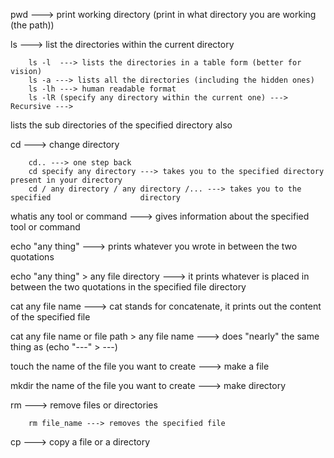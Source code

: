 
pwd ---> print working directory (print in what directory you are working (the path))

ls ---> list the directories within the current directory 

		ls -l  ---> lists the directories in a table form (better for vision)
		ls -a ---> lists all the directories (including the hidden ones)  
		ls -lh ---> human readable format 
		ls -lR (specify any directory within the current one) ---> Recursive ---> 
lists the sub directories of the specified directory also

 cd ---> change directory 

		cd.. ---> one step back 
		cd specify any directory ---> takes you to the specified directory                       present in your directory  
		cd / any directory / any directory /... ---> takes you to the specified                    directory 


whatis any tool or command ---> gives information about the specified tool or command 

echo "any thing" ---> prints whatever you wrote in between the two quotations 

echo "any thing" > any file directory ---> it prints whatever is placed in between the two quotations in the specified file directory 

cat any file name ---> cat stands for concatenate, it  prints out the content of the specified file

cat any file name or file path > any file name ---> does "nearly" the same thing as (echo "---" > ---)

touch the name of the file you want to create ---> make a file

mkdir the name of the file you want to create ---> make directory 

rm ---> remove files or directories 

		rm file_name ---> removes the specified file

cp ---> copy a file or a directory 